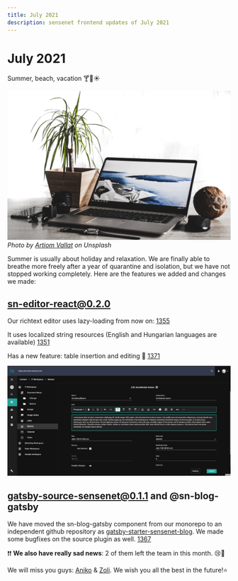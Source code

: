 ```yaml
---
title: July 2021
description: sensenet frontend updates of July 2021
---
```


# July 2021

Summer, beach, vacation 🍸🌴☀️

![Beach](/img/updates/beach.jpg)
_Photo by [Artiom Vallat]("https://unsplash.com/@virussinside") on Unsplash_

Summer is usually about holiday and relaxation. We are finally able to breathe more freely after a year of quarantine and isolation, but we have not stopped working completely. Here are the features we added and changes we made:

## sn-editor-react@0.2.0

Our richtext editor uses lazy-loading from now on: [1355](https://github.com/SenseNet/sn-client/pull/1355)

It uses localized string resources (English and Hungarian languages are available) [1351](https://github.com/SenseNet/sn-client/pull/1351)

Has a new feature: table insertion and editing 🎉 [1371](https://github.com/SenseNet/sn-client/pull/1371)

![Editor table](/img/updates/editor-table.gif "Editor table")

## gatsby-source-sensenet@0.1.1 and @sn-blog-gatsby

We have moved the sn-blog-gatsby component from our monorepo to an independent github repository as [gatsby-starter-sensenet-blog](https://github.com/SenseNet/gatsby-starter-sensenet-blog). We made some bugfixes on the source plugin as well. [1367](https://github.com/SenseNet/sn-client/pull/1367)


❗❗ **We also have really sad news**: 2 of them left the team in this month. 😢🎈

We will miss you guys: [Aniko](https://github.com/herflis) & [Zoli](https://github.com/taki9). We wish you all the best in the future!⭐
